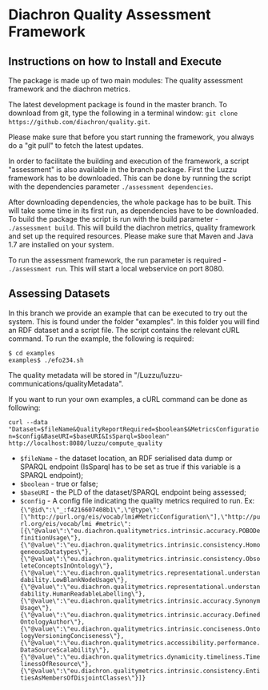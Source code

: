 Diachron Quality Assessment Framework
=======

Instructions on how to Install and Execute
-----

The package is made up of two main modules: The quality assessment framework and the diachron metrics.

The latest development package is found in the master branch. To download from git, type the following in a terminal window: ```git clone https://github.com/diachron/quality.git```.

Please make sure that before you start running the framework, you always do a "git pull" to fetch the latest updates.

In order to facilitate the building and execution of the framework, a script "assessment" is also available in the branch package. First the Luzzu framework has to be downloaded. This can be done by running the script with the dependencies parameter ```./assessment dependencies```. 

After downloading dependencies, the whole package has to be built. This will take some time in its first run, as dependencies have to be downloaded. To build the package the script is run with the build parameter - ```./assessment build```. This will build the diachron metrics, quality framework and set up the required resources. Please make sure that Maven and Java 1.7 are installed on your system.

To run the assessment framework, the run parameter is required - ```./assessment run```. This will start a local webservice on port 8080.

Assessing Datasets
-----

In this branch we provide an example that can be executed to try out the system. This is found under the folder "examples". In this folder you will find an RDF dataset and a script file. The script contains the relevant cURL command. To run the example, the following is required:

```
$ cd examples
examples$ ./efo234.sh
```

The quality metadata will be stored in "/Luzzu/luzzu-communications/qualityMetadata".

If you want to run your own examples, a cURL command can be done as following:

```curl --data "Dataset=$fileName&QualityReportRequired=$boolean$&MetricsConfiguration=$config&BaseURI=$baseURI&IsSparql=$boolean" http://localhost:8080/luzzu/compute_quality```

* `$fileName` - the dataset location, an RDF serialised data dump or SPARQL endpoint (IsSparql has to be set as true if this variable is a SPARQL endpoint);
* `$boolean` - true or false;
* `$baseURI` - the PLD of the dataset/SPARQL endpoint being assessed;
* `$config` - A config file indicating the quality metrics required to run. Ex: `{\"@id\":\"_:f4216607408b1\",\"@type\":[\"http://purl.org/eis/vocab/lmi#MetricConfiguration\"],\"http://purl.org/eis/vocab/lmi #metric\":[{\"@value\":\"eu.diachron.qualitymetrics.intrinsic.accuracy.POBODefinitionUsage\"},{\"@value\":\"eu.diachron.qualitymetrics.intrinsic.consistency.HomogeneousDatatypes\"},{\"@value\":\"eu.diachron.qualitymetrics.intrinsic.consistency.ObsoleteConceptsInOntology\"},{\"@value\":\"eu.diachron.qualitymetrics.representational.understandability.LowBlankNodeUsage\"},{\"@value\":\"eu.diachron.qualitymetrics.representational.understandability.HumanReadableLabelling\"},{\"@value\":\"eu.diachron.qualitymetrics.intrinsic.accuracy.SynonymUsage\"},{\"@value\":\"eu.diachron.qualitymetrics.intrinsic.accuracy.DefinedOntologyAuthor\"},{\"@value\":\"eu.diachron.qualitymetrics.intrinsic.conciseness.OntologyVersioningConciseness\"},{\"@value\":\"eu.diachron.qualitymetrics.accessibility.performance.DataSourceScalability\"},{\"@value\":\"eu.diachron.qualitymetrics.dynamicity.timeliness.TimelinessOfResource\"},{\"@value\":\"eu.diachron.qualitymetrics.intrinsic.consistency.EntitiesAsMembersOfDisjointClasses\"}]}`
